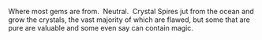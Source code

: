 Where most gems are from.  Neutral.  Crystal Spires jut from the ocean and grow the crystals, the vast majority of which are flawed, but some that are pure are valuable and some even say can contain magic.